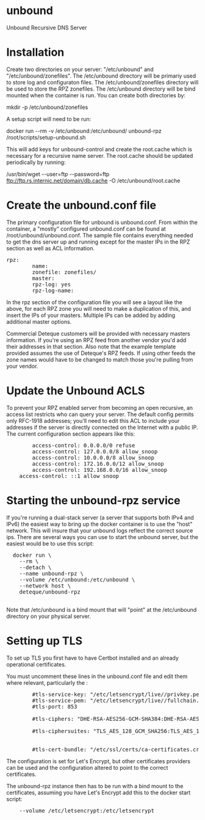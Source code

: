 # unbound
Unbound Recursive DNS Server

# Installation
Create two directories on your server: "/etc/unbound" and "/etc/unbound/zonefiles".  The /etc/unbound directory will be primariy used to store log and configuraton files.  The /etc/unbound/zonefiles directory will be used to store the RPZ zonefiles.  The /etc/unbound directory will be bind mounted when the container is run.  You can create both directories by:

  mkdir -p /etc/unbound/zonefiles

A setup script will need to be run:

  docker run --rm -v /etc/unbound:/etc/unbound/ unbound-rpz /root/scripts/setup-unbound.sh

This will add keys for unbound-control and create the root.cache which is necessary for a recursive name server. The root.cache should be updated periodically by running:

  /usr/bin/wget --user=ftp --password=ftp ftp://ftp.rs.internic.net/domain/db.cache -O /etc/unbound/root.cache
  
# Create the unbound.conf file
The primary configuration file for unbound is unbound.conf. From within the container, a "mostly" configured unbound.conf can be found at /root/unbound/unbound.conf.  The sample file contains everything needed to get the dns server up and running except for the master IPs in the RPZ section as well as ACL information.

<pre>
rpz:
        name: <zone-name>
        zonefile: zonefiles/<zone-name>
        master: <distribution-masters>
        rpz-log: yes
        rpz-log-name: <zone-name>
</pre>

In the rpz section of the configuration file you will see a layout like the above, for each RPZ zone you will need to make a duplication of this, and insert the IPs of your masters. Multiple IPs can be added by adding additional master options.

Commercial Deteque customers will be provided with necessary masters information.  If you're using an RPZ feed from another vendor you'd add their addresses in that section.  Also note that the example template provided assumes the use of Deteque's RPZ feeds.  If using other feeds the zone names would have to be changed to match those you're pulling from your vendor.

# Update the Unbound ACLS
To prevent your RPZ enabled server from becoming an open recursive, an access list restricts who can query your server.  The default config permits only RFC-1918 addresses; you'll need to edit this ACL to include your addresses if the server is directly connected on the Internet with a public IP.  The current configuration section appears like this:

<pre>
        access-control: 0.0.0.0/0 refuse
        access-control: 127.0.0.0/8 allow_snoop
        access-control: 10.0.0.0/8 allow_snoop
        access-control: 172.16.0.0/12 allow_snoop
        access-control: 192.168.0.0/16 allow_snoop
	access-control: ::1 allow_snoop
</pre>  
 
# Starting the unbound-rpz service
If you're running a dual-stack server (a server that supports both IPv4 and IPv6) the easiest way to bring up the docker container is to use the "host" network.  This will insure that your unbound logs reflect the correct source ips.  There are several ways you can use to start the unbound server, but the easiest would be to use this script:

  <pre>
  docker run \
    --rm \
    --detach \
    --name unbound-rpz \
    --volume /etc/unbound:/etc/unbound \
    --network host \
    deteque/unbound-rpz
  </pre>

  Note that /etc/unbound is a bind mount that will "point" at the /etc/unbound directory on your physical server.

# Setting up TLS

To set up TLS you first have to have Certbot installed and an already operational certificates.

You must uncomment these lines in the unbound.conf file and edit them where relevant, particularly the <server-name>:

<pre>
        #tls-service-key: "/etc/letsencrypt/live/<server-name>/privkey.pem"
        #tls-service-pem: "/etc/letsencrypt/live/<server-name>/fullchain.pem"
        #tls-port: 853

        #tls-ciphers: "DHE-RSA-AES256-GCM-SHA384:DHE-RSA-AES128-GCM-SHA256:ECDHE-RSA-AES256-GCM-SHA384:ECDHE-RSA-AES128-GCM-SHA256:DHE-RSA-AES256-SHA256:DHE-RSA-AES128-SHA256:ECDHE-RSA-AES256-SHA384:ECDHE-RSA-AES128-SHA256"

        #tls-ciphersuites: "TLS_AES_128_GCM_SHA256:TLS_AES_128_CCM_8_SHA256:TLS_AES_128_CCM_SHA256:TLS_AES_256_GCM_SHA384:TLS_CHACHA20_POLY1305_SHA256"


        #tls-cert-bundle: "/etc/ssl/certs/ca-certificates.crt"
</pre>

The configuration is set for Let's Encrypt, but other certificates providers can be used and the configuration altered to point to the correct certificates.

The unbound-rpz instance then has to be run with a bind mount to the certificates, assuming you have Let's Encrypt add this to the docker start script:
<pre>
	--volume /etc/letsencrypt:/etc/letsencrypt
</pre>
